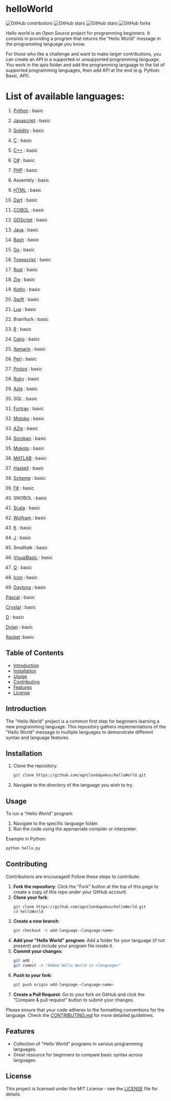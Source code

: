 # helloWorld

![GitHub contributors](https://img.shields.io/github/contributors/agnilondapakou/helloWorld)
![GitHub stars](https://img.shields.io/github/issues/agnilondapakou/helloWorld)
![GitHub stars](https://img.shields.io/github/stars/agnilondapakou/helloWorld)
![GitHub forks](https://img.shields.io/github/forks/agnilondapakou/helloWorld)

Hello world is an Open Source project for programming beginners. It consists in providing a program that returns the “Hello World” message in the programming language you know.

For those who like a challenge and want to make larger contributions, you can create an API in a supported or unsupported programming language. You work in the apis folder and add the programming language to the list of supported programming languages, then add API at the end (e.g. Python: Basic, API).

# List of available languages:

1. [Python](https://www.python.org/) : basic

2. [Javascript](https://developer.mozilla.org/en-US/docs/Web/JavaScript) : basic

3. [Solidity](https://soliditylang.org/) : basic

4. [C](https://www.gnu.org/software/gnu-c-manual/gnu-c-manual.html) : basic

5. [C++](https://isocpp.org/) : basic

6. [C#](https://dotnet.microsoft.com/en-us/languages/csharp) : basic

7. [PHP](https://www.php.net/) : basic

8. Assembly : basic

9. [HTML](https://html.spec.whatwg.org/) : basic

10. [Dart](https://dart.dev/) : basic

11. [COBOL](https://www.ibm.com/docs/en/cobol-zos) : basic

12. [GDScript](https://docs.godotengine.org/en/stable/tutorials/scripting/gdscript/index.html) : basic

13. [Java](https://www.oracle.com/java/) : basic

14. [Bash](https://www.gnu.org/software/bash/) : basic

15. [Go](https://go.dev/) : basic

16. [Typescript](https://www.typescriptlang.org/) : basic

17. [Rust](https://www.rust-lang.org/) : basic

18. [Zig](https://ziglang.org/) : basic

19. [Kotlin](https://kotlinlang.org/) : basic

20. [Swift](https://www.swift.org/) : basic

21. [Lua](https://www.lua.org/) : basic

22. Brainfuck : basic

23. [R](https://www.r-project.org/) : basic

24. [Cairo](https://www.cairo-lang.org/) : basic

25. [Xamarin](https://dotnet.microsoft.com/en-us/apps/xamarin) : basic

26. [Perl](https://www.perl.org/) : basic

27. [Prolog](https://www.swi-prolog.org/) : basic

28. [Ruby](https://www.ruby-lang.org/en/) : basic

29. [Azle](https://demergent-labs.github.io/azle/) : basic

30. SQL : basic

31. [Fortran](https://fortran-lang.org/) : basic

32. [Motoko](https://internetcomputer.org/docs/current/motoko/main/getting-started/motoko-introduction) : basic
33. [AZle](https://github.com/demergent-labs) : basic
34. [Soroban](https://developers.stellar.org/) : basic
35. [Mokoto](https://internetcomputer.org/docs/current/motoko/main/getting-started/motoko-introduction) : basic

36. [MATLAB](https://www.mathworks.com/products/matlab.html) : basic

37. [Haskell](https://www.haskell.org/) : basic

38. [Scheme](https://www.scheme.org/) : basic

39. [F#](https://fsharp.org/) : basic

40. SNOBOL : basic

41. [Scala](https://www.scala-lang.org/) : basic

42. [Wolfram](https://www.wolfram.com/language/) : basic

43. [K](https://kx.com/) : basic

44. [J](https://www.jsoftware.com/#/) : basic

45. Smalltalk : basic

46. [VisualBasic](https://learn.microsoft.com/en-us/dotnet/visual-basic/) : basic

47. [Q](https://code.kx.com/q/) : basic

48. [Icon](https://www2.cs.arizona.edu/icon/) : basic

49. [Daytona](https://daytona.io/) : basic

[Pascal](https://www.freepascal.org/) : basic

[Crystal](https://www.crystalknows.com/) : basic

[D](https://www.d-id.com/api/) : basic

[Dylan](https://opendylan.org/) : basic

[Racket](https://racket-lang.org/) :basic

## Table of Contents

- [Introduction](#introduction)
- [Installation](#installation)
- [Usage](#usage)
- [Contributing](#contributing)
- [Features](#features)
- [License](#license)

## Introduction

The "Hello World" project is a common first step for beginners learning a new programming language. This repository gathers implementations of the "Hello World" message in multiple languages to demonstrate different syntax and language features.

## Installation

1. Clone the repository:
   ```bash
   git clone https://github.com/agnilondapakou/helloWorld.git
   ```
2. Navigate to the directory of the language you wish to try.

## Usage

To run a "Hello World" program:

1. Navigate to the specific language folder.
2. Run the code using the appropriate compiler or interpreter.

Example in Python:

```bash
python hello.py
```

## Contributing

Contributions are encouraged! Follow these steps to contribute:

1. **Fork the repository**: Click the "Fork" button at the top of this page to create a copy of this repo under your GitHub account.
2. **Clone your fork**:
   ```bash
   git clone https://github.com/agnilondapakou/helloWorld.git
   cd helloWorld
   ```
3. **Create a new branch**:
   ```bash
   git checkout -b add-language-<language-name>
   ```
4. **Add your "Hello World" program**: Add a folder for your language (if not present) and include your program file inside it.
5. **Commit your changes**:
   ```bash
   git add .
   git commit -m "Added Hello World in <language>"
   ```
6. **Push to your fork**:
   ```bash
   git push origin add-language-<language-name>
   ```
7. **Create a Pull Request**: Go to your fork on GitHub and click the "Compare & pull request" button to submit your changes.

Please ensure that your code adheres to the formatting conventions for the language. Check the [CONTRIBUTING.md](https://github.com/agnilondapakou/helloWorld/blob/main/CONTRIBUTING.md) for more detailed guidelines.

## Features

- Collection of "Hello World" programs in various programming languages.
- Great resource for beginners to compare basic syntax across languages.

## License

This project is licensed under the MIT License - see the [LICENSE](https://github.com/agnilondapakou/helloWorld/blob/main/LICENSE) file for details.
